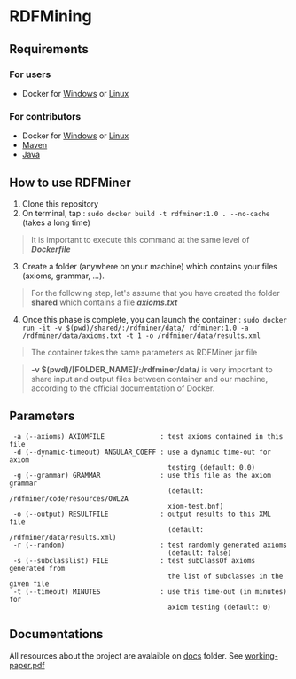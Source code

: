 # RDFMining

## Requirements

### For users 

- Docker for [Windows](https://docs.docker.com/docker-for-windows/install/) or [Linux](https://docs.docker.com/engine/install/)

### For contributors

- Docker for [Windows](https://docs.docker.com/docker-for-windows/install/) or [Linux](https://docs.docker.com/engine/install/)
- [Maven](https://maven.apache.org/download.cgi)
- [Java](https://www.java.com/fr/download/)

## How to use RDFMiner

1. Clone this repository
2. On terminal, tap : ```sudo docker build -t rdfminer:1.0 . --no-cache``` (takes a long time)
> It is important to execute this command at the same level of ***Dockerfile***
3. Create a folder (anywhere on your machine) which contains your files (axioms, grammar, ...). 
> For the following step, let's assume that you have created the folder **shared** which contains a file ***axioms.txt***
4. Once this phase is complete, you can launch the container : ```sudo docker run -it -v $(pwd)/shared/:/rdfminer/data/ rdfminer:1.0 -a /rdfminer/data/axioms.txt -t 1 -o /rdfminer/data/results.xml```
> The container takes the same parameters as RDFMiner jar file

> **-v $(pwd)/[FOLDER_NAME]/:/rdfminer/data/** is very important to share input and output files between container and our machine, according to the official documentation of Docker. 

## Parameters

```
 -a (--axioms) AXIOMFILE              : test axioms contained in this file
 -d (--dynamic-timeout) ANGULAR_COEFF : use a dynamic time-out for axiom
                                        testing (default: 0.0)
 -g (--grammar) GRAMMAR               : use this file as the axiom grammar
                                        (default: /rdfminer/code/resources/OWL2A
                                        xiom-test.bnf)
 -o (--output) RESULTFILE             : output results to this XML file
                                        (default: /rdfminer/data/results.xml)
 -r (--random)                        : test randomly generated axioms
                                        (default: false)
 -s (--subclasslist) FILE             : test subClassOf axioms generated from
                                        the list of subclasses in the given file
 -t (--timeout) MINUTES               : use this time-out (in minutes) for
                                        axiom testing (default: 0)
```

## Documentations

All resources about the project are avalaible on [docs](https://github.com/RemiFELIN/RDFMining/tree/main/docs) folder. See [working-paper.pdf](https://github.com/RemiFELIN/RDFMining/tree/main/docs/working-paper.pdf)
